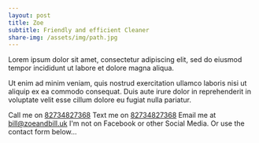 ```yaml
---
layout: post
title: Zoe
subtitle: Friendly and efficient Cleaner
share-img: /assets/img/path.jpg
---
```


Lorem ipsum dolor sit amet, consectetur adipiscing elit, sed do eiusmod tempor incididunt ut labore et dolore magna aliqua.

Ut enim ad minim veniam, quis nostrud exercitation ullamco laboris nisi ut aliquip ex ea commodo consequat. Duis aute irure dolor in reprehenderit in voluptate velit esse cillum dolore eu fugiat nulla pariatur.

Call me on <a href="tel:+1234567890">82734827368</a>
Text me on <a href="sms:+1234567890">82734827368</a>
Email me at <a href="mailto:zoel@zoeandbill.uk">bill@zoeandbill.uk</a>
I'm not on Facebook or other Social Media.
Or use the contact form below...

